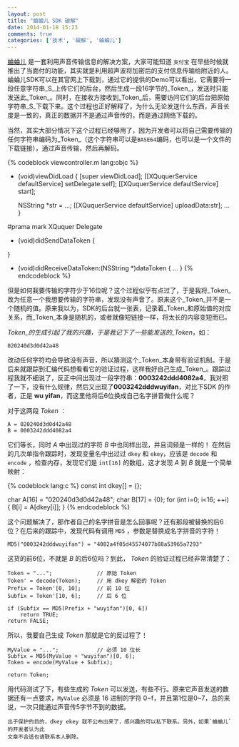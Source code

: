 ```yaml
---
layout: post
title: "蛐蛐儿 SDK 破解"
date: 2014-01-18 15:23
comments: true
categories: ['技术', '破解', '蛐蛐儿']
---
```


[蛐蛐儿](http://xququ.com) 是一套利用声音传输信息的解决方案，大家可能知道 `支付宝` 在早些时候就推出了当面付的功能，其实就是利用超声波将加密后的支付信息传输给附近的人。蛐蛐儿SDK可以在其官网上下载到，通过它的提供的Demo可以看出，它需要将一段任意字符串_S_上传它们的后台，然后生成一段16字节的_Token_，发送时只能发送此_Token_。同时，在接收方接收到_Token_后，需要访问它们的后台把原始字符串_S_下载下来。这个过程也正好解释了，为什么无论发送什么东西，声音长度是一致的，真正的数据并不是通过声音传的，而是通过网络下载的。

当然，其实大部分情况下这个过程已经够用了，因为开发者可以将自己需要传输的任何字符串编码为_Token_（这个字符串可以是`BASE64`编码，也可以是一个文件的下载链接），通过声音传输，然后再解码。

{% codeblock viewcontroller.m lang:objc %}
- (void)viewDidLoad
{
	[super viewDidLoad];
	[[XQuquerService defaultService] setDelegate:self];
	[[XQuquerService defaultService] start];
	
	NSString *str = ...;
	[[XQuquerService defaultService] uploadData:str];
	...
}

#prama mark XQuquer Delegate
- (void)didSendDataToken
{

}

- (void)didReceiveDataToken:(NSString *)dataToken
{
	...
}
{% endcodeblock %}

但是如何我要传输的字符少于16位呢？这个过程似乎有点过了，于是我将_Token_改为任意一个我想要传输的字符串，发现没有声音了。原来这个_Token_并不是一个随机的值。原来我以为，SDK的后台就一张表，记录着_Token_和原始值的对应关系，而_Token_本身是随机的，或者就像短链接一样，将太长的内容变短而已。

_Token_的生成引起了我的兴趣，于是我记下了一些能发送的_Token_，如：

    020240d3d0d42a48

改动任何字符均会导致没有声音，所以猜测这个_Token_本身带有验证机制。于是后来就跟踪到汇编代码想看看它的验证过程，这样我好自己生成_Token_。跟踪过程我就不细说了，反正中间出现过一段字符串：**0003242ddd4082a4**，我对照了一下，没有什么规律，然后又出现了**0003242dddwuyifan**，对比下SDK 的作者，正是 **wu yifan**，而这里他将后6位换成自己名字拼音做什么呢？

对于这两段 _Token_ ：

    A = 020240d3d0d42a48
    B = 0003242ddd4082a4
    
它们等长，同时 _A_ 中出现过的字符 _B_ 中也同样出现，并且词频是一样的！
在然后的几次单指令跟踪时，发现变量名中出过过 `dkey` 和 `ekey`，应该是 `decode` 和 `encode` ，检查内存，发现它们是 `int[16]` 的数组，这才发现 _A_ 到 _B_ 就是一个简单映射：

{% codeblock lang:c %}
const int dkey[] = {};

char A[16] = "020240d3d0d42a48";
char B[17] = {0};
for (int i=0; i<16; ++i) {
	B[i] = A[dkey[i]];
}
{% endcodeblock %}

这个问题解决了，那作者自己的名字拼音是怎么回事呢？还有那段被替换的后6位？在后来的跟踪中，发现代码有调用 `MD5` ，参数是替换成名字拼音的字符！

    MD5("0003242dddwuyifan") = "4082a4f05d45574077b88a53965a7293"
    
这货的前6位，不就是 _B_ 的后6位吗？到此， _Token_ 的验证过程已经非常清楚了：

    Token = "...";              // 原始 Token
    Token' = decode(Token);     // 用 dkey 解密的 Token
    Prefix = Token'[0, 10];     // 前 10 位
    Subfix = Token'[10, 6];     // 后 6 位
    
    if (Subfix == MD5(Prefix + "wuyifan")[0, 6])
        return TRUE;
    return FALSE;
    
所以，我要自己生成 _Token_ 那就是它的反过程了！

    MyValue = "...";            // 必须 10 位长
    Subfix = MD5(MyValue + "wuyifan")[0, 6];
    Token = encode(MyValue + Subfix);
    
    return Token;
    
用代码测试了下，有些生成的 _Token_ 可以发送，有些不行。原来它声音发送的数据还有一点要求，`MyValue` 必须是 16 进制的字符 0~f，并且第1位是0~7，总的来说，一次只能通过声音传5字节不到的数据。

	出于保护的目的，dkey ekey 就不公布出来了，感兴趣的可以私下联系。另外，如果`蛐蛐儿`的开发者认为此
	文章不合适也请联系本人删除。
